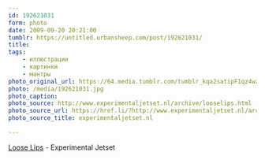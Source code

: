```yaml
---
id: 192621031
form: photo
date: 2009-09-20 20:21:00
tumblr: https://untitled.urbansheep.com/post/192621031/
title:
tags:
    - иллюстрации
    - картинки
    - мантры
photo_original_url: https://64.media.tumblr.com/tumblr_kqa2satipF1qz4wzio1_500.jpg
photo: /media/192621031.jpg
photo_caption: 
photo_source: http://www.experimentaljetset.nl/archive/looselips.html
photo_source_url: https://href.li/?http://www.experimentaljetset.nl/archive/looselips.html
photo_source_title: experimentaljetset.nl

---
```


<p><a href="http://www.experimentaljetset.nl/archive/looselips.html">Loose Lips</a> - Experimental Jetset</p>
